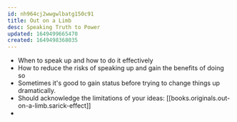 ```yaml
---
id: nh964cj2wwgwlbatg150c91
title: Out on a Limb
desc: Speaking Truth to Power
updated: 1649499665470
created: 1649498368035
---
```


* When to speak up and how to do it effectively
* How to reduce the risks of speaking up and gain the benefits of doing so
* Sometimes it's good to gain status before trying to change things up dramatically.
* Should acknowledge the limitations of your ideas: [[books.originals.out-on-a-limb.sarick-effect]]
*
